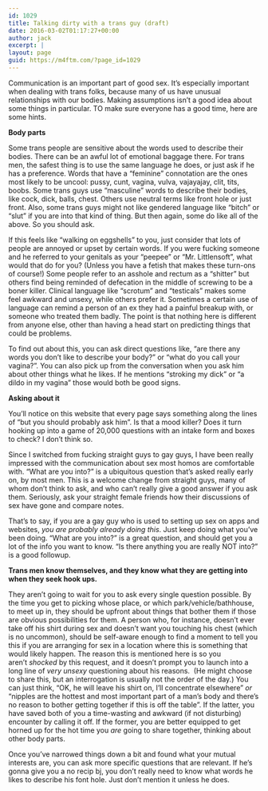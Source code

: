 ```yaml
---
id: 1029
title: Talking dirty with a trans guy (draft)
date: 2016-03-02T01:17:27+00:00
author: jack
excerpt: |
layout: page
guid: https://m4ftm.com/?page_id=1029
---
```

Communication is an important part of good sex. It&#8217;s especially important when dealing with trans folks, because many of us have unusual relationships with our bodies. Making assumptions isn&#8217;t a good idea about some things in particular. TO make sure everyone has a good time, here are some hints.

**Body parts**

Some trans people are sensitive about the words used to describe their bodies. There can be an awful lot of emotional baggage there. For trans men, the safest thing is to use the same language he does, or just ask if he has a preference. Words that have a “feminine” connotation are the ones most likely to be uncool: pussy, cunt, vagina, vulva, vajayajay, clit, tits, boobs. Some trans guys use “masculine” words to describe their bodies, like cock, dick, balls, chest. Others use neutral terms like front hole or just front. Also, some trans guys might not like gendered language like “bitch” or “slut” if you are into that kind of thing. But then again, some do like all of the above. So you should ask.

If this feels like &#8220;walking on eggshells&#8221; to you, just consider that lots of people are annoyed or upset by certain words. If you were fucking someone and he referred to your genitals as your &#8220;peepee&#8221; or &#8220;Mr. Littlensoft&#8221;, what would that do for you? (Unless you have a fetish that makes these turn-ons of course!) Some people refer to an asshole and rectum as a &#8220;shitter&#8221; but others find being reminded of defecation in the middle of screwing to be a boner killer. Clinical language like &#8220;scrotum&#8221; and &#8220;testicals&#8221; makes some feel awkward and unsexy, while others prefer it. Sometimes a certain use of language can remind a person of an ex they had a painful breakup with, or someone who treated them badly. The point is that nothing here is different from anyone else, other than having a head start on predicting things that could be problems.

To find out about this, you can ask direct questions like, &#8220;are there any words you don&#8217;t like to describe your body?&#8221; or &#8220;what do you call your vagina?&#8221;. You can also pick up from the conversation when you ask him about other things what he likes. If he mentions &#8220;stroking my dick&#8221; or &#8220;a dildo in my vagina&#8221; those would both be good signs.

**Asking about it**

You&#8217;ll notice on this website that every page says something along the lines of &#8220;but you should probably ask him&#8221;. Is that a mood killer? Does it turn hooking up into a game of 20,000 questions with an intake form and boxes to check? I don&#8217;t think so.

Since I switched from fucking straight guys to gay guys, I have been really impressed with the communication about sex most homos are comfortable with. &#8220;What are you into?&#8221; is a ubiquitous question that&#8217;s asked really early on, by most men. This is a welcome change from straight guys, many of whom don&#8217;t think to ask, and who can&#8217;t really give a good answer if you ask them. Seriously, ask your straight female friends how their discussions of sex have gone and compare notes.

That&#8217;s to say, if you are a gay guy who is used to setting up sex on apps and websites, _you are probably already doing this_. Just keep doing what you&#8217;ve been doing. &#8220;What are you into?&#8221; is a great question, and should get you a lot of the info you want to know. &#8220;Is there anything you are really NOT into?&#8221; is a good followup.

**Trans men know themselves, and they know what they are getting into when they seek hook ups.**

They aren&#8217;t going to wait for you to ask every single question possible. By the time you get to picking whose place, or which park/vehicle/bathhouse, to meet up in, they should be upfront about things that bother them if those are obvious possibilities for them. A person who, for instance, doesn&#8217;t ever take off his shirt during sex and doesn&#8217;t want you touching his chest (which is no uncommon), should be self-aware enough to find a moment to tell you this if you are arranging for sex in a location where this is something that would likely happen. The reason this is mentioned here is so you aren&#8217;t _shocked_ by this request, and it doesn&#8217;t prompt you to launch into a long line of _very unsexy_ questioning about his reasons.  (He might choose to share this, but an interrogation is usually not the order of the day.) You can just think, &#8220;OK, he will leave his shirt on, I&#8217;ll concentrate elsewhere&#8221; _or_ &#8220;nipples are the hottest and most important part of a man&#8217;s body and there&#8217;s no reason to bother getting together if this is off the table&#8221;. If the latter, you have saved both of you a time-wasting and awkward (if not disturbing) encounter by calling it off. If the former, you are better equipped to get horned up for the hot time you _are_ going to share together, thinking about other body parts.

Once you&#8217;ve narrowed things down a bit and found what your mutual interests are, you can ask more specific questions that are relevant. If he&#8217;s gonna give you a no recip bj, you don&#8217;t really need to know what words he likes to describe his font hole. Just don&#8217;t mention it unless he does.